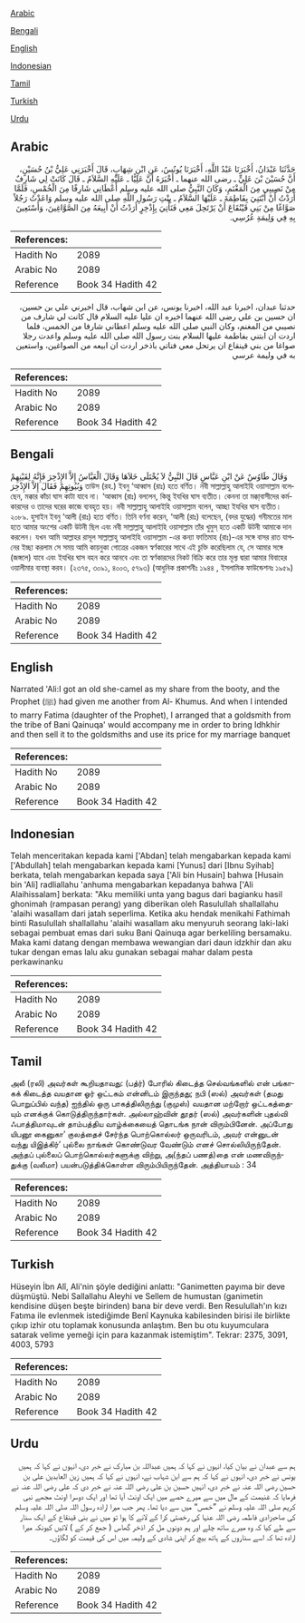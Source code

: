 [Arabic](#arabic)

[Bengali](#bengali)

[English](#english)

[Indonesian](#indonesian)

[Tamil](#tamil)

[Turkish](#turkish)

[Urdu](#urdu)

## Arabic


<div dir="rtl" lang="ar" style={{fontSize:'larger',backgroundColor:'#f8f9fa',padding:20}}>
حَدَّثَنَا عَبْدَانُ، أَخْبَرَنَا عَبْدُ اللَّهِ، أَخْبَرَنَا يُونُسُ، عَنِ ابْنِ شِهَابٍ، قَالَ أَخْبَرَنِي عَلِيُّ بْنُ حُسَيْنٍ، أَنَّ حُسَيْنَ بْنَ عَلِيٍّ ـ رضى الله عنهما ـ أَخْبَرَهُ أَنَّ عَلِيًّا ـ عَلَيْهِ السَّلاَمُ ـ قَالَ كَانَتْ لِي شَارِفٌ مِنْ نَصِيبِي مِنَ الْمَغْنَمِ، وَكَانَ النَّبِيُّ صلى الله عليه وسلم أَعْطَانِي شَارِفًا مِنَ الْخُمْسِ، فَلَمَّا أَرَدْتُ أَنْ أَبْتَنِيَ بِفَاطِمَةَ ـ عَلَيْهَا السَّلاَمُ ـ بِنْتِ رَسُولِ اللَّهِ صلى الله عليه وسلم وَاعَدْتُ رَجُلاً صَوَّاغًا مِنْ بَنِي قَيْنُقَاعَ أَنْ يَرْتَحِلَ مَعِي فَنَأْتِيَ بِإِذْخِرٍ أَرَدْتُ أَنْ أَبِيعَهُ مِنَ الصَّوَّاغِينَ، وَأَسْتَعِينَ بِهِ فِي وَلِيمَةِ عُرُسِي‏.‏
</div>
<div style={{backgroundColor:'#f8f9fa',padding:20, marginBottom: 10}}><table> <thead> <tr> <th>References:</th> <th></th> </tr> </thead> <tbody><tr><td>Hadith No</td><td>2089</td></tr><tr><td>Arabic No</td><td>2089</td></tr><tr><td>Reference</td><td>Book 34 Hadith 42</td></tr></tbody></table></div>


<div dir="rtl" lang="ar" style={{fontSize:'larger',backgroundColor:'#f8f9fa',padding:20}}>
حدثنا عبدان، اخبرنا عبد الله، اخبرنا يونس، عن ابن شهاب، قال اخبرني علي بن حسين، ان حسين بن علي رضى الله عنهما اخبره ان عليا عليه السلام قال كانت لي شارف من نصيبي من المغنم، وكان النبي صلى الله عليه وسلم اعطاني شارفا من الخمس، فلما اردت ان ابتني بفاطمة عليها السلام بنت رسول الله صلى الله عليه وسلم واعدت رجلا صواغا من بني قينقاع ان يرتحل معي فناتي باذخر اردت ان ابيعه من الصواغين، واستعين به في وليمة عرسي
</div>
<div style={{backgroundColor:'#f8f9fa',padding:20, marginBottom: 10}}><table> <thead> <tr> <th>References:</th> <th></th> </tr> </thead> <tbody><tr><td>Hadith No</td><td>2089</td></tr><tr><td>Arabic No</td><td>2089</td></tr><tr><td>Reference</td><td>Book 34 Hadith 42</td></tr></tbody></table></div>

## Bengali


<div dir="ltr" lang="bn" style={{fontSize:'larger',backgroundColor:'#f8f9fa',padding:20}}>
وَقَالَ طَاوُسٌ عَنْ ابْنِ عَبَّاسٍ قَالَ النَّبِيُّ لاَ يُخْتَلَى خَلاَهَا وَقَالَ الْعَبَّاسُ إِلاَّ الإِذْخِرَ فَإِنَّهُ لِقَيْنِهِمْ وَبُيُوتِهِمْ فَقَالَ إِلاَّ الإِذْخِرَ তাউস (রহ.) ইবনু ‘আব্বাস (রাঃ) হতে বর্ণিত। নবী সাল্লাল্লাহু আলাইহি ওয়াসাল্লাম বলেছেন, মক্কার কাঁচা ঘাস কাটা যাবে না। ‘আব্বাস (রাঃ) বললেন, কিন্তু ইযখির ঘাস ব্যতীত। কেননা তা মক্কা্বাসীদের কর্মকারদের ও তাদের ঘরের কাজে ব্যবহৃত হয়। নবী সাল্লাল্লাহু আলাইহি ওয়াসাল্লাম বলেন, আচ্ছা ইযখির ঘাস ব্যতীত। ২০৮৯. হুসাইন ইবনু ‘আলী (রাঃ) হতে বর্ণিত। তিনি বর্ণনা করেন, ‘আলী (রাঃ) বলেছেন, (বদর যুদ্ধের) গনীমতের মাল হতে আমার অংশের একটি উটনী ছিল এবং নবী সাল্লাল্লাহু আলাইহি ওয়াসাল্লাম তাঁর খুমুস্ হতে একটি উটনী আমাকে দান করলেন। যখন আমি আল্লাহর রাসূল সাল্লাল্লাহু আলাইহি ওয়াসাল্লাম -এর কন্যা ফাতিমাহ (রাঃ)-এর সঙ্গে বাসর রাত যাপনের ইচ্ছা করলাম সে সময় আমি কায়নুকা গোত্রের একজন স্বর্ণকারের সাথে এই চুক্তি করেছিলাম যে, সে আমার সঙ্গে (জঙ্গলে) যাবে এবং ইযখির ঘাস বহন করে আনবে এবং তা স্বর্ণকারদের নিকট বিক্রি করে তার মূল্য দ্বারা আমার বিবাহের ওয়ালীমার ব্যবস্থা করব। (২৩৭৫, ৩০৯১, ৪০০৩, ৫৭৯৩) (আধুনিক প্রকাশনীঃ ১৯৪৪ , ইসলামিক ফাউন্ডেশনঃ ১৯৫৯)
</div>
<div style={{backgroundColor:'#f8f9fa',padding:20, marginBottom: 10}}><table> <thead> <tr> <th>References:</th> <th></th> </tr> </thead> <tbody><tr><td>Hadith No</td><td>2089</td></tr><tr><td>Arabic No</td><td>2089</td></tr><tr><td>Reference</td><td>Book 34 Hadith 42</td></tr></tbody></table></div>

## English


<div dir="ltr" lang="en" style={{fontSize:'larger',backgroundColor:'#f8f9fa',padding:20}}>
Narrated 'Ali:I got an old she-camel as my share from the booty, and the Prophet (ﷺ) had given me another from Al- Khumus. And when I intended to marry Fatima (daughter of the Prophet), I arranged that a goldsmith from the tribe of Bani Qainuqa' would accompany me in order to bring Idhkhir and then sell it to the goldsmiths and use its price for my marriage banquet
</div>
<div style={{backgroundColor:'#f8f9fa',padding:20, marginBottom: 10}}><table> <thead> <tr> <th>References:</th> <th></th> </tr> </thead> <tbody><tr><td>Hadith No</td><td>2089</td></tr><tr><td>Arabic No</td><td>2089</td></tr><tr><td>Reference</td><td>Book 34 Hadith 42</td></tr></tbody></table></div>

## Indonesian


<div dir="ltr" lang="id" style={{fontSize:'larger',backgroundColor:'#f8f9fa',padding:20}}>
Telah menceritakan kepada kami ['Abdan] telah mengabarkan kepada kami ['Abdullah] telah mengabarkan kepada kami [Yunus] dari [Ibnu Syihab] berkata, telah mengabarkan kepada saya ['Ali bin Husain] bahwa [Husain bin 'Ali] radliallahu 'anhuma mengabarkan kepadanya bahwa ['Ali Alaihissalam] berkata: "Aku memiliki unta yang bagus dari bagianku hasil ghonimah (rampasan perang) yang diberikan oleh Rasulullah shallallahu 'alaihi wasallam dari jatah seperlima. Ketika aku hendak menikahi Fathimah binti Rasulullah shallallahu 'alaihi wasallam aku menyuruh seorang laki-laki sebagai pembuat emas dari suku Bani Qainuqa agar berkeliling bersamaku. Maka kami datang dengan membawa wewangian dari daun idzkhir dan aku tukar dengan emas lalu aku gunakan sebagai mahar dalam pesta perkawinanku
</div>
<div style={{backgroundColor:'#f8f9fa',padding:20, marginBottom: 10}}><table> <thead> <tr> <th>References:</th> <th></th> </tr> </thead> <tbody><tr><td>Hadith No</td><td>2089</td></tr><tr><td>Arabic No</td><td>2089</td></tr><tr><td>Reference</td><td>Book 34 Hadith 42</td></tr></tbody></table></div>

## Tamil


<div dir="ltr" lang="ta" style={{fontSize:'larger',backgroundColor:'#f8f9fa',padding:20}}>
அலீ (ரலி) அவர்கள் கூறியதாவது: (பத்ர்) போரில் கிடைத்த செல்வங்களில் என் பங்காகக் கிடைத்த வயதான ஓர் ஒட்டகம் என்னிடம் இருந்தது; நபி (ஸல்) அவர்கள் (தமது பொறுப்பில் வந்த) ஐந்தில் ஒரு பாகத்திலிருந்து (குமுஸ்) வயதான மற்றோர் ஒட்டகத்தையும் எனக்குக் கொடுத்திருந்தார்கள். அல்லாஹ்வின் தூதர் (ஸல்) அவர்களின் புதல்வி ஃபாத்திமாவுடன் தாம்பத்திய வாழ்க்கையைத் தொடங்க நான் விரும்பினேன். அப்போது யிபனூ கைனுகா’ குலத்தைச் சேர்ந்த பொற்கொல்லர் ஒருவரிடம், அவர் என்னுடன் வந்து யிஇத்கிர்’ புல்லை நாங்கள் கொண்டுவர வேண்டும் எனச் சொல்லியிருந்தேன். அந்தப் புல்லைப் பொற்கொல்லர்களுக்கு விற்று, அ(ந்தப் பணத்)தை என் மணவிருந்துக்கு (வலீமா) பயன்படுத்திக்கொள்ள விரும்பியிருந்தேன். அத்தியாயம் : 34
</div>
<div style={{backgroundColor:'#f8f9fa',padding:20, marginBottom: 10}}><table> <thead> <tr> <th>References:</th> <th></th> </tr> </thead> <tbody><tr><td>Hadith No</td><td>2089</td></tr><tr><td>Arabic No</td><td>2089</td></tr><tr><td>Reference</td><td>Book 34 Hadith 42</td></tr></tbody></table></div>

## Turkish


<div dir="ltr" lang="tr" style={{fontSize:'larger',backgroundColor:'#f8f9fa',padding:20}}>
Hüseyin İbn Alî, Ali'nin şöyle dediğini anlattı: "Ganimetten payıma bir deve düşmüştü. Nebi Sallallahu Aleyhi ve Sellem de humustan (ganimetin kendisine düşen beşte birinden) bana bir deve verdi. Ben Resulullah'ın kızı Fatıma ile evlenmek istediğimde Benî Kaynuka kabilesinden birisi ile birlikte çıkıp izhir otu toplamak konusunda anlaştım. Ben bu otu kuyumculara satarak velime yemeği için para kazanmak istemiştim". Tekrar: 2375, 3091, 4003, 5793
</div>
<div style={{backgroundColor:'#f8f9fa',padding:20, marginBottom: 10}}><table> <thead> <tr> <th>References:</th> <th></th> </tr> </thead> <tbody><tr><td>Hadith No</td><td>2089</td></tr><tr><td>Arabic No</td><td>2089</td></tr><tr><td>Reference</td><td>Book 34 Hadith 42</td></tr></tbody></table></div>

## Urdu


<div dir="rtl" lang="ur" style={{fontSize:'larger',backgroundColor:'#f8f9fa',padding:20}}>
ہم سے عبدان نے بیان کیا، انہوں نے کہا کہ ہمیں عبداللہ بن مبارک نے خبر دی، انہوں نے کہا کہ ہمیں یونس نے خبر دی، انہوں نے کہا کہ ہم سے ابن شہاب نے، انہوں نے کہا کہ ہمیں زین العابدین علی بن حسین رضی اللہ عنہ نے خبر دی، انہیں حسین بن علی رضی اللہ عنہ نے خبر دی کہ علی رضی اللہ عنہ نے فرمایا کہ غنیمت کے مال میں سے میرے حصے میں ایک اونٹ آیا تھا اور ایک دوسرا اونٹ مجھے نبی کریم صلی اللہ علیہ وسلم نے ”خمس“ میں سے دیا تھا۔ پھر جب میرا ارادہ رسول اللہ صلی اللہ علیہ وسلم کی صاحبزادی فاطمہ رضی اللہ عنہا کی رخصتی کرا کے لانے کا ہوا تو میں نے بنی قینقاع کے ایک سنار سے طے کیا کہ وہ میرے ساتھ چلے اور ہم دونوں مل کر اذخر گھاس ( جمع کر کے ) لائیں کیونکہ میرا ارادہ تھا کہ اسے سناروں کے ہاتھ بیچ کر اپنی شادی کے ولیمہ میں اس کی قیمت کو لگاؤں۔
</div>
<div style={{backgroundColor:'#f8f9fa',padding:20, marginBottom: 10}}><table> <thead> <tr> <th>References:</th> <th></th> </tr> </thead> <tbody><tr><td>Hadith No</td><td>2089</td></tr><tr><td>Arabic No</td><td>2089</td></tr><tr><td>Reference</td><td>Book 34 Hadith 42</td></tr></tbody></table></div>